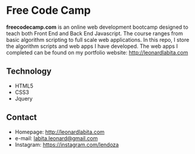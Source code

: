 Free Code Camp
======
**freecodecamp.com** is an online web development bootcamp designed to teach both Front End and Back End Javascript. The course ranges from basic algorithm scripting to full scale web applications. In this repo, I store the algorithm scripts and web apps I have developed. The web apps I completed can be found on my portfolio website: http://leonardlabita.com

## Technology
* HTML5
* CSS3
* Jquery

## Contact

* Homepage: http://leonardlabita.com
* e-mail: labita.leonard@gmail.com
* Instagram: https://instagram.com/lendoza
